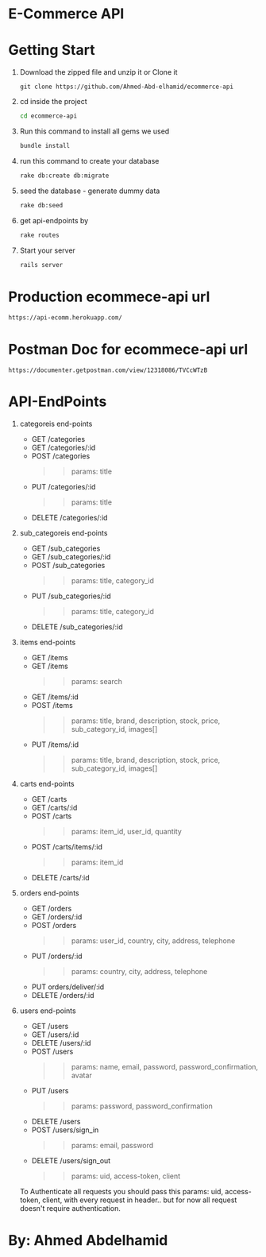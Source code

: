 # E-Commerce API

# Getting Start

1. Download the zipped file and unzip it or Clone it
    ```
    git clone https://github.com/Ahmed-Abd-elhamid/ecommerce-api
    ```
2. cd inside the project
    ```sh
    cd ecommerce-api
    ```
3.  Run this command to install all gems we used
    ```sh
    bundle install
    ```
4. run this command to create your database
    ```sh
    rake db:create db:migrate
    ```
5. seed the database - generate dummy data
    ```sh
    rake db:seed
    ```
6. get api-endpoints by
    ```sh
    rake routes
    ```
7. Start your server
    ```sh
    rails server
    ```

# Production ecommece-api url
    https://api-ecomm.herokuapp.com/

# Postman Doc for ecommece-api url
    https://documenter.getpostman.com/view/12318086/TVCcWTzB

# API-EndPoints

1) categoreis end-points

    * GET       /categories
    * GET       /categories/:id
    * POST      /categories         
        >> params: title
    * PUT       /categories/:id          
        >> params: title
    * DELETE    /categories/:id

2) sub_categoreis end-points

    * GET       /sub_categories
    * GET       /sub_categories/:id
    * POST      /sub_categories         
        >> params: title, category_id
    * PUT       /sub_categories/:id          
        >> params: title, category_id
    * DELETE    /sub_categories/:id

3) items end-points

    * GET       /items
    * GET       /items          
        >> params: search
    * GET       /items/:id
    * POST      /items         
        >> params: title, brand, description, stock, price, sub_category_id, images[]
    * PUT       /items/:id
        >> params: title, brand, description, stock, price, sub_category_id, images[] 

4) carts end-points

    * GET       /carts
    * GET       /carts/:id
    * POST      /carts         
        >> params: item_id, user_id, quantity 
    * POST    /carts/items/:id
        >> params: item_id
    * DELETE    /carts/:id

5) orders end-points

    * GET       /orders
    * GET       /orders/:id
    * POST      /orders         
        >> params: user_id, country, city, address, telephone
    * PUT      /orders/:id         
        >> params: country, city, address, telephone 
    * PUT    orders/deliver/:id
    * DELETE    /orders/:id

6) users end-points

    * GET       /users
    * GET       /users/:id
    * DELETE       /users/:id
    * POST      /users         
        >> params: name, email, password, password_confirmation, avatar
    * PUT      /users         
        >> params: password, password_confirmation
    * DELETE    /users
    * POST      /users/sign_in        
        >> params: email, password
    * DELETE    /users/sign_out
        >> params: uid, access-token, client

    To Authenticate all requests you should pass this params: uid, access-token, client, with every request in header.. but for now all request doesn't require authentication.

# By: Ahmed Abdelhamid

